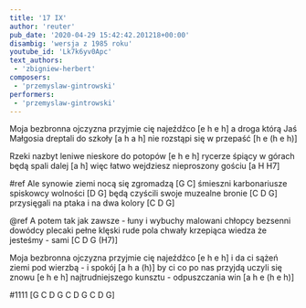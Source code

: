```yaml
---
title: '17 IX'
author: 'reuter'
pub_date: '2020-04-29 15:42:42.201218+00:00'
disambig: 'wersja z 1985 roku'
youtube_id: 'Lk7k6yv0Apc'
text_authors:
 - 'zbigniew-herbert'
composers:
 - 'przemyslaw-gintrowski'
performers:
 - 'przemyslaw-gintrowski'
---
```


Moja bezbronna ojczyzna przyjmie cię najeźdźco [e h e h]
a droga którą Jaś Małgosia dreptali do szkoły [a h a h]
nie rozstąpi się w przepaść [h e (h e h)]

Rzeki nazbyt leniwe nieskore do potopów [e h e h]
rycerze śpiący w górach będą spali dalej [a h]
więc łatwo wejdziesz nieproszony gościu [a H H7]

#ref
Ale synowie ziemi nocą się zgromadzą [G C]
śmieszni karbonariusze spiskowcy wolności [D G]
będą czyścili swoje muzealne bronie [C D G]
przysięgali na ptaka i na dwa kolory [C D G]

@ref
A potem tak jak zawsze - łuny i wybuchy
malowani chłopcy bezsenni dowódcy
plecaki pełne klęski rude pola chwały
krzepiąca wiedza że jesteśmy - sami [C D G (H7)]

Moja bezbronna ojczyzna przyjmie cię najeźdźco [e h e h]
i da ci sążeń ziemi pod wierzbą - i spokój [a h a (h)]
by ci co po nas przyjdą uczyli się znowu [e h e h]
najtrudniejszego kunsztu - odpuszczania win [a h e (h e h)]

#1111
[G C D G C D G C D G]